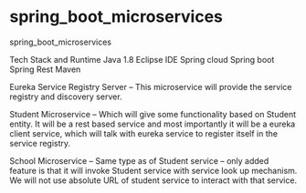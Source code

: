 # spring_boot_microservices
spring_boot_microservices

Tech Stack and Runtime
Java 1.8
Eclipse IDE
Spring cloud
Spring boot
Spring Rest
Maven


Eureka Service Registry Server – 
This microservice will provide the service registry and discovery server.

Student Microservice – 
Which will give some functionality based on Student entity. It will be a rest based service and most importantly it will be a eureka client service, which will talk with eureka service to register itself in the service registry.

School Microservice – 
Same type as of Student service – only added feature is that it will invoke Student service with service look up mechanism. We will not use absolute URL of student service to interact with that service.
